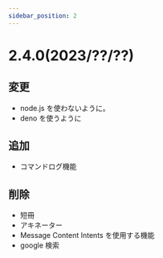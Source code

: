 ```yaml
---
sidebar_position: 2
---
```


# 2.4.0(2023/??/??)

## 変更

- node.js を使わないように。
- deno を使うように

## 追加

- コマンドログ機能

## 削除

- 短冊
- アキネーター
- Message Content Intents を使用する機能
- google 検索
